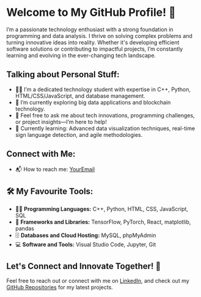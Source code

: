 # Welcome to My GitHub Profile! 🌟

I’m a passionate technology enthusiast with a strong foundation in programming and data analysis. I thrive on solving complex problems and turning innovative ideas into reality. Whether it's developing efficient software solutions or contributing to impactful projects, I’m constantly learning and evolving in the ever-changing tech landscape.

## Talking about Personal Stuff:

- 👨‍🎓 I’m a dedicated technology student with expertise in C++, Python, HTML/CSS/JavaScript, and database management.
- 🔭 I’m currently exploring big data applications and blockchain technology.
- 💬 Feel free to ask me about tech innovations, programming challenges, or project insights—I’m here to help!
- 🌱 Currently learning: Advanced data visualization techniques, real-time sign language detection, and agile methodologies.

## Connect with Me:

- 📬 How to reach me: [YourEmail](mailto:yadav06richa@gmail.com)

## 🛠️ My Favourite Tools:

- 👨‍💻 **Programming Languages:** C++, Python, HTML, CSS, JavaScript, SQL
- 🧰 **Frameworks and Libraries:** TensorFlow, PyTorch, React, matplotlib, pandas
- 🗄 **Databases and Cloud Hosting:** MySQL, phpMyAdmin
- 💻 **Software and Tools:** Visual Studio Code, Jupyter, Git

## Let's Connect and Innovate Together! 🚀

Feel free to reach out or connect with me on [LinkedIn](https://www.linkedin.com/in/richa-yadav-3273a7224/), and check out my [GitHub Repositories](https://github.com/richayadav03) for my latest projects.
